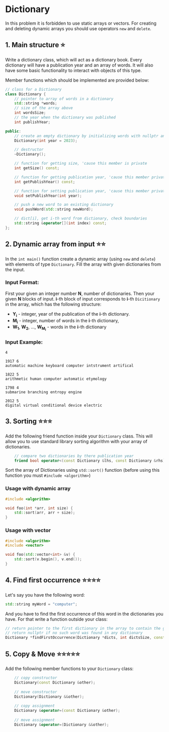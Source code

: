 # Dictionary
In this problem it is forbidden to use static arrays or vectors.
For creating and deleting dynamic arrays you should use operators `new` and `delete`.

## 1. Main structure :star:
Write a dictionary class, which will act as a dictionary book.
Every dictionary will have a publication year and an array of words.
It will also have some basic functionality to interact with objects of this type.

Member functions which should be implemented are provided below:
```c++
// class for a Dictionary
class Dictionary {
    // pointer to array of words in a dictionary
    std::string *words;
    // size of the array above
    int wordsSize;
    // the year when the dictionary was published
    int publishYear;

public:
    // create an empty dictionary by initializing words with nullptr and wordsSize with 0
    Dictionary(int year = 2023);

    // destructor
    ~Dictionary();

    // function for getting size, 'cause this member is private
    int getSize() const;

    // function for getting publication year, 'cause this member private
    int getPublishYear() const;

    // function for setting publication year, 'cause this member private
    void setPublishYear(int year);

    // push a new word to an existing dictionary
    void pushWord(std::string newWord);

    // dict[i], get i-th word from dictionary, check boundaries
    std::string &operator[](int index) const;
};
```

## 2. Dynamic array from input :star::star:
In the `int main()` function create a dynamic array (using `new` and `delete`) with elements of type `Dictionary`.
Fill the array with given dictionaries from the input.

### Input Format:
First your given an integer number **N**, number of dictionaries.
Then your given **N** blocks of input.
**i**-th block of input corresponds to **i**-th `Dicitionary` in the array, which has the following structure:
* **Y<sub>i</sub>** - integer, year of the publication of the **i**-th dictionary.
* **M<sub>i</sub>** - integer, number of words in the **i**-th dictionary,
* **W<sub>1</sub>**, **W<sub>2</sub>**, ..., **W<sub>M<sub>i</sub></sub>** - words in the **i**-th dictionary
### Input Example:
```
4

1917 6
automatic machine keyboard computer intstrument artifical

1822 5
arithmetic human computer automatic etymology

1798 4
submarine branching entropy engine

2012 5
digital virtual conditional device electric
```

## 3. Sorting :star::star::star:
Add the following friend function inside your `Dictionary` class.
This will allow you to use standard library sorting algorithm with your array of dictionaries.
```c++
    // compare two dictionaries by there publication year
    friend bool operator<(const Dictionary &lhs, const Dictionary &rhs);
```

Sort the array of Dictionaries using `std::sort()` function
(before using this function you must `#include <algorithm>`)

### Usage with dynamic array
```c++
#include <algorithm>

void foo(int *arr, int size) {
    std::sort(arr, arr + size);
}

```

### Usage with vector
```c++
#include <algorithm>
#include <vector>

void foo(std::vector<int> &v) {
    std::sort(v.begin(), v.end());
}
```

## 4. Find first occurrence :star::star::star::star:
Let's say you have the following word:
```c++
std::string myWord = "computer";
```

And you have to find the first occurrence of this word in the dictionaries you have. 
For that write a function outside your class:
```c++
// return pointer to the first dictionary in the array to contain the given word
// return nullptr if no such word was found in any dictionary
Dictionary *findFirstOccurrence(Dictionary *dicts, int dictsSize, const std::string &word);
```

## 5. Copy & Move :star::star::star::star::star:
Add the following member functions to your `Dictionary` class:
```c++
    // copy constructor
    Dictionary(const Dictionary &other);
    
    // move constructor
    Dictionary(Dictionary &&other);
    
    // copy assignment
    Dictionary &operator=(const Dictionary &other);
    
    // move assignment
    Dictionary &operator=(Dictionary &&other);
```
